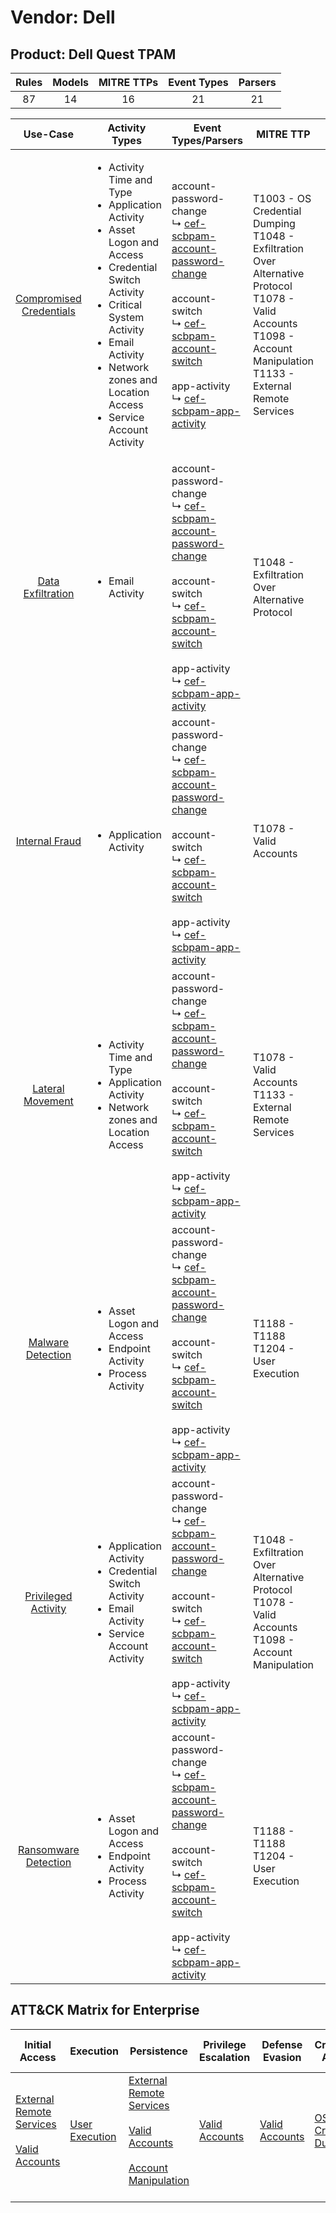 Vendor: Dell
============
Product: Dell Quest TPAM
------------------------
| Rules | Models | MITRE TTPs | Event Types | Parsers |
|:-----:|:------:|:----------:|:-----------:|:-------:|
|  87   |   14   |     16     |     21      |   21    |

|                                 Use-Case                                  | Activity Types                                                                                                                                                                                                                                                              | Event Types/Parsers                                                                                                                                                                                                                                                                                                                                               | MITRE TTP                                                                                                                                                                         | Content                                              |
|:-------------------------------------------------------------------------:| --------------------------------------------------------------------------------------------------------------------------------------------------------------------------------------------------------------------------------------------------------------------------- | ----------------------------------------------------------------------------------------------------------------------------------------------------------------------------------------------------------------------------------------------------------------------------------------------------------------------------------------------------------------- | --------------------------------------------------------------------------------------------------------------------------------------------------------------------------------- | ---------------------------------------------------- |
| [Compromised Credentials](../UseCases/usecase_compromised_credentials.md) | <ul><li>Activity Time  and Type</li><li>Application Activity</li><li>Asset Logon and Access</li><li>Credential Switch Activity</li><li>Critical System Activity</li><li>Email Activity</li><li>Network zones and Location Access</li><li>Service Account Activity</li></ul> |  account-password-change<br> ↳ [cef-scbpam-account-password-change](../Parsers/parserContent_cef-scbpam-account-password-change.md)<br><br> account-switch<br> ↳ [cef-scbpam-account-switch](../Parsers/parserContent_cef-scbpam-account-switch.md)<br><br> app-activity<br> ↳ [cef-scbpam-app-activity](../Parsers/parserContent_cef-scbpam-app-activity.md)<br> | T1003 - OS Credential Dumping<br>T1048 - Exfiltration Over Alternative Protocol<br>T1078 - Valid Accounts<br>T1098 - Account Manipulation<br>T1133 - External Remote Services<br> | <ul><li>44 Rules</li></ul><ul><li>8 Models</li></ul> |
|       [Data Exfiltration](../UseCases/usecase_data_exfiltration.md)       | <ul><li>Email Activity</li></ul>                                                                                                                                                                                                                                            |  account-password-change<br> ↳ [cef-scbpam-account-password-change](../Parsers/parserContent_cef-scbpam-account-password-change.md)<br><br> account-switch<br> ↳ [cef-scbpam-account-switch](../Parsers/parserContent_cef-scbpam-account-switch.md)<br><br> app-activity<br> ↳ [cef-scbpam-app-activity](../Parsers/parserContent_cef-scbpam-app-activity.md)<br> | T1048 - Exfiltration Over Alternative Protocol<br>                                                                                                                                | <ul><li>3 Rules</li></ul>                            |
|          [Internal Fraud](../UseCases/usecase_internal_fraud.md)          | <ul><li>Application Activity</li></ul>                                                                                                                                                                                                                                      |  account-password-change<br> ↳ [cef-scbpam-account-password-change](../Parsers/parserContent_cef-scbpam-account-password-change.md)<br><br> account-switch<br> ↳ [cef-scbpam-account-switch](../Parsers/parserContent_cef-scbpam-account-switch.md)<br><br> app-activity<br> ↳ [cef-scbpam-app-activity](../Parsers/parserContent_cef-scbpam-app-activity.md)<br> | T1078 - Valid Accounts<br>                                                                                                                                                        | <ul><li>13 Rules</li></ul><ul><li>1 Models</li></ul> |
|        [Lateral Movement](../UseCases/usecase_lateral_movement.md)        | <ul><li>Activity Time  and Type</li><li>Application Activity</li><li>Network zones and Location Access</li></ul>                                                                                                                                                            |  account-password-change<br> ↳ [cef-scbpam-account-password-change](../Parsers/parserContent_cef-scbpam-account-password-change.md)<br><br> account-switch<br> ↳ [cef-scbpam-account-switch](../Parsers/parserContent_cef-scbpam-account-switch.md)<br><br> app-activity<br> ↳ [cef-scbpam-app-activity](../Parsers/parserContent_cef-scbpam-app-activity.md)<br> | T1078 - Valid Accounts<br>T1133 - External Remote Services<br>                                                                                                                    | <ul><li>6 Rules</li></ul><ul><li>1 Models</li></ul>  |
|       [Malware Detection](../UseCases/usecase_malware_detection.md)       | <ul><li>Asset Logon and Access</li><li>Endpoint Activity</li><li>Process Activity</li></ul>                                                                                                                                                                                 |  account-password-change<br> ↳ [cef-scbpam-account-password-change](../Parsers/parserContent_cef-scbpam-account-password-change.md)<br><br> account-switch<br> ↳ [cef-scbpam-account-switch](../Parsers/parserContent_cef-scbpam-account-switch.md)<br><br> app-activity<br> ↳ [cef-scbpam-app-activity](../Parsers/parserContent_cef-scbpam-app-activity.md)<br> | T1188 - T1188<br>T1204 - User Execution<br>                                                                                                                                       | <ul><li>7 Rules</li></ul><ul><li>1 Models</li></ul>  |
|     [Privileged Activity](../UseCases/usecase_privileged_activity.md)     | <ul><li>Application Activity</li><li>Credential Switch Activity</li><li>Email Activity</li><li>Service Account Activity</li></ul>                                                                                                                                           |  account-password-change<br> ↳ [cef-scbpam-account-password-change](../Parsers/parserContent_cef-scbpam-account-password-change.md)<br><br> account-switch<br> ↳ [cef-scbpam-account-switch](../Parsers/parserContent_cef-scbpam-account-switch.md)<br><br> app-activity<br> ↳ [cef-scbpam-app-activity](../Parsers/parserContent_cef-scbpam-app-activity.md)<br> | T1048 - Exfiltration Over Alternative Protocol<br>T1078 - Valid Accounts<br>T1098 - Account Manipulation<br>                                                                      | <ul><li>7 Rules</li></ul><ul><li>2 Models</li></ul>  |
|    [Ransomware Detection](../UseCases/usecase_ransomware_detection.md)    | <ul><li>Asset Logon and Access</li><li>Endpoint Activity</li><li>Process Activity</li></ul>                                                                                                                                                                                 |  account-password-change<br> ↳ [cef-scbpam-account-password-change](../Parsers/parserContent_cef-scbpam-account-password-change.md)<br><br> account-switch<br> ↳ [cef-scbpam-account-switch](../Parsers/parserContent_cef-scbpam-account-switch.md)<br><br> app-activity<br> ↳ [cef-scbpam-app-activity](../Parsers/parserContent_cef-scbpam-app-activity.md)<br> | T1188 - T1188<br>T1204 - User Execution<br>                                                                                                                                       | <ul><li>7 Rules</li></ul><ul><li>1 Models</li></ul>  |

ATT&CK Matrix for Enterprise
----------------------------
| Initial Access                                                                                                                                   | Execution                                                           | Persistence                                                                                                                                                                                                               | Privilege Escalation                                                | Defense Evasion                                                     | Credential Access                                                          | Discovery | Lateral Movement | Collection | Command and Control | Exfiltration                                                                                | Impact |
| ------------------------------------------------------------------------------------------------------------------------------------------------ | ------------------------------------------------------------------- | ------------------------------------------------------------------------------------------------------------------------------------------------------------------------------------------------------------------------- | ------------------------------------------------------------------- | ------------------------------------------------------------------- | -------------------------------------------------------------------------- | --------- | ---------------- | ---------- | ------------------- | ------------------------------------------------------------------------------------------- | ------ |
| [External Remote Services](https://attack.mitre.org/techniques/T1133)<br><br>[Valid Accounts](https://attack.mitre.org/techniques/T1078)<br><br> | [User Execution](https://attack.mitre.org/techniques/T1204)<br><br> | [External Remote Services](https://attack.mitre.org/techniques/T1133)<br><br>[Valid Accounts](https://attack.mitre.org/techniques/T1078)<br><br>[Account Manipulation](https://attack.mitre.org/techniques/T1098)<br><br> | [Valid Accounts](https://attack.mitre.org/techniques/T1078)<br><br> | [Valid Accounts](https://attack.mitre.org/techniques/T1078)<br><br> | [OS Credential Dumping](https://attack.mitre.org/techniques/T1003)<br><br> |           |                  |            |                     | [Exfiltration Over Alternative Protocol](https://attack.mitre.org/techniques/T1048)<br><br> |        |